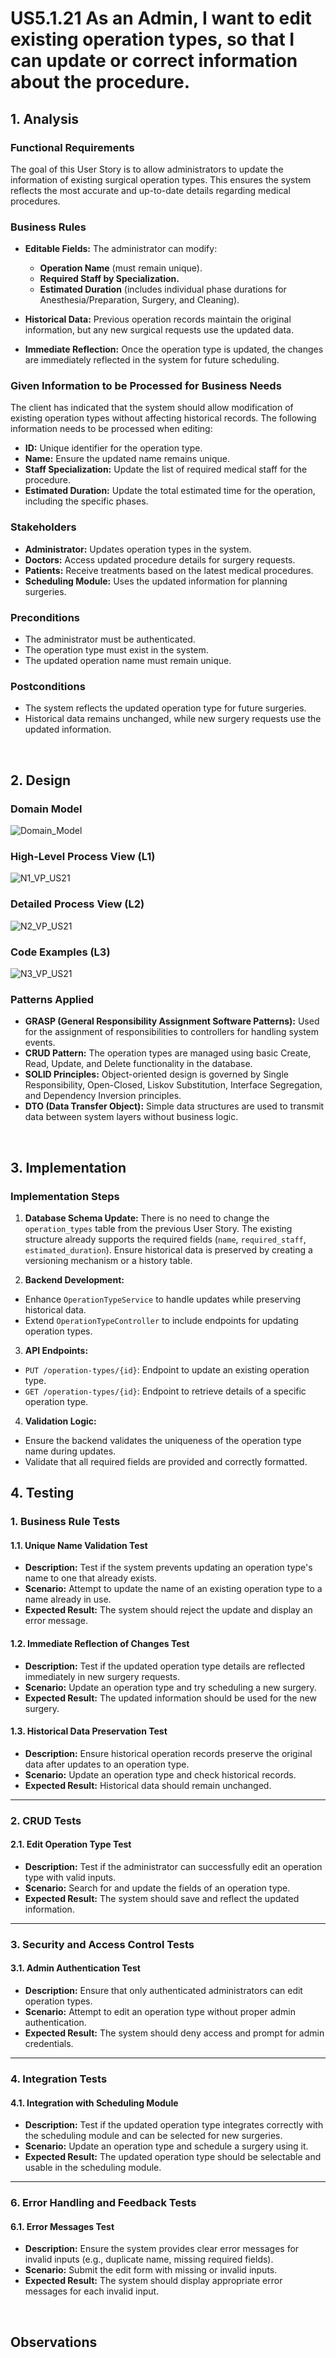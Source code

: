 # US5.1.21 As an Admin, I want to edit existing operation types, so that I can update or correct information about the procedure.

## 1. Analysis

### Functional Requirements

The goal of this User Story is to allow administrators to update the information of existing surgical operation types. This ensures the system reflects the most accurate and up-to-date details regarding medical procedures.

### Business Rules

* **Editable Fields:** The administrator can modify:
  - **Operation Name** (must remain unique).
  - **Required Staff by Specialization.**
  - **Estimated Duration** (includes individual phase durations for Anesthesia/Preparation, Surgery, and Cleaning).
  
* **Historical Data:** Previous operation records maintain the original information, but any new surgical requests use the updated data.

* **Immediate Reflection:** Once the operation type is updated, the changes are immediately reflected in the system for future scheduling.

### Given Information to be Processed for Business Needs

The client has indicated that the system should allow modification of existing operation types without affecting historical records. The following information needs to be processed when editing:

- **ID:** Unique identifier for the operation type.
- **Name:** Ensure the updated name remains unique.
- **Staff Specialization:** Update the list of required medical staff for the procedure.
- **Estimated Duration:** Update the total estimated time for the operation, including the specific phases.

### Stakeholders

* **Administrator:** Updates operation types in the system.
* **Doctors:** Access updated procedure details for surgery requests.
* **Patients:** Receive treatments based on the latest medical procedures.
* **Scheduling Module:** Uses the updated information for planning surgeries.

### Preconditions

* The administrator must be authenticated.
* The operation type must exist in the system.
* The updated operation name must remain unique.

### Postconditions

* The system reflects the updated operation type for future surgeries.
* Historical data remains unchanged, while new surgery requests use the updated information.

<br>

## 2. Design

### Domain Model
![Domain_Model](DM/DM.png) 

### High-Level Process View (L1)
![N1_VP_US21](L1/Process_View.svg)

### Detailed Process View (L2)
![N2_VP_US21](L2/Process_View.svg)

### Code Examples (L3)
![N3_VP_US21](L3/Process_View.svg)

### Patterns Applied

* **GRASP (General Responsibility Assignment Software Patterns):** Used for the assignment of responsibilities to controllers for handling system events.
* **CRUD Pattern:** The operation types are managed using basic Create, Read, Update, and Delete functionality in the database.
* **SOLID Principles:** Object-oriented design is governed by Single Responsibility, Open-Closed, Liskov Substitution, Interface Segregation, and Dependency Inversion principles.
* **DTO (Data Transfer Object):** Simple data structures are used to transmit data between system layers without business logic.

<br>

## 3. Implementation


### Implementation Steps

1. **Database Schema Update:**
  There is no need to change the `operation_types` table from the previous User Story. The existing structure already supports the required fields (`name`, `required_staff`, `estimated_duration`). Ensure historical data is preserved by creating a versioning mechanism or a history table.

2. **Backend Development:**
  - Enhance `OperationTypeService` to handle updates while preserving historical data.
  - Extend `OperationTypeController` to include endpoints for updating operation types.

3. **API Endpoints:**
  - `PUT /operation-types/{id}`: Endpoint to update an existing operation type.
  - `GET /operation-types/{id}`: Endpoint to retrieve details of a specific operation type.

4. **Validation Logic:**
  - Ensure the backend validates the uniqueness of the operation type name during updates.
  - Validate that all required fields are provided and correctly formatted.


## 4. Testing

### 1. Business Rule Tests

#### 1.1. Unique Name Validation Test
- **Description:** Test if the system prevents updating an operation type's name to one that already exists.
- **Scenario:** Attempt to update the name of an existing operation type to a name already in use.
- **Expected Result:** The system should reject the update and display an error message.

#### 1.2. Immediate Reflection of Changes Test
- **Description:** Test if the updated operation type details are reflected immediately in new surgery requests.
- **Scenario:** Update an operation type and try scheduling a new surgery.
- **Expected Result:** The updated information should be used for the new surgery.

#### 1.3. Historical Data Preservation Test
- **Description:** Ensure historical operation records preserve the original data after updates to an operation type.
- **Scenario:** Update an operation type and check historical records.
- **Expected Result:** Historical data should remain unchanged.

---

### 2. CRUD Tests

#### 2.1. Edit Operation Type Test
- **Description:** Test if the administrator can successfully edit an operation type with valid inputs.
- **Scenario:** Search for and update the fields of an operation type.
- **Expected Result:** The system should save and reflect the updated information.

---

### 3. Security and Access Control Tests

#### 3.1. Admin Authentication Test
- **Description:** Ensure that only authenticated administrators can edit operation types.
- **Scenario:** Attempt to edit an operation type without proper admin authentication.
- **Expected Result:** The system should deny access and prompt for admin credentials.

---

### 4. Integration Tests

#### 4.1. Integration with Scheduling Module
- **Description:** Test if the updated operation type integrates correctly with the scheduling module and can be selected for new surgeries.
- **Scenario:** Update an operation type and schedule a surgery using it.
- **Expected Result:** The updated operation type should be selectable and usable in the scheduling module.

---

### 6. Error Handling and Feedback Tests

#### 6.1. Error Messages Test
- **Description:** Ensure the system provides clear error messages for invalid inputs (e.g., duplicate name, missing required fields).
- **Scenario:** Submit the edit form with missing or invalid inputs.
- **Expected Result:** The system should display appropriate error messages for each invalid input.

<br>

## Observations

